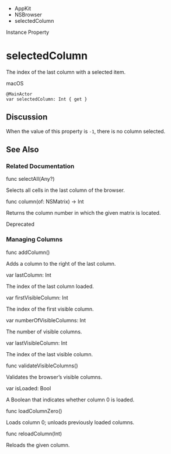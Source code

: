 

- AppKit
- NSBrowser
-  selectedColumn 

Instance Property

# selectedColumn

The index of the last column with a selected item.

macOS

``` source
@MainActor
var selectedColumn: Int { get }
```

## Discussion

When the value of this property is `-1`, there is no column selected.

## See Also

### Related Documentation

func selectAll(Any?)

Selects all cells in the last column of the browser.

func column(of: NSMatrix) -> Int

Returns the column number in which the given matrix is located.

Deprecated

### Managing Columns

func addColumn()

Adds a column to the right of the last column.

var lastColumn: Int

The index of the last column loaded.

var firstVisibleColumn: Int

The index of the first visible column.

var numberOfVisibleColumns: Int

The number of visible columns.

var lastVisibleColumn: Int

The index of the last visible column.

func validateVisibleColumns()

Validates the browser’s visible columns.

var isLoaded: Bool

A Boolean that indicates whether column 0 is loaded.

func loadColumnZero()

Loads column 0; unloads previously loaded columns.

func reloadColumn(Int)

Reloads the given column.

